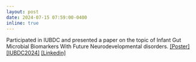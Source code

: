 ```yaml
---
layout: post
date: 2024-07-15 07:59:00-0400
inline: true
---
```

<!-- A simple inline announcement with Markdown emoji! :sparkles: :smile: -->
Participated in IUBDC and presented a paper on the topic of Infant Gut Microbial Biomarkers With Future Neurodevelopmental disorders. [[Poster]](assets/pdf/IUBDC_poster.pdf) [[IUBDC2024]](https://live.stemfellowship.org/case-study/iubdc-ai-challenge-2024/) [[Linkedin]](https://www.linkedin.com/posts/howard-zhan-9556a92bb_grateful-for-an-inspiring-day-at-the-stem-activity-7223673717669703680-qQhr/?utm_source=share&utm_medium=member_desktop)